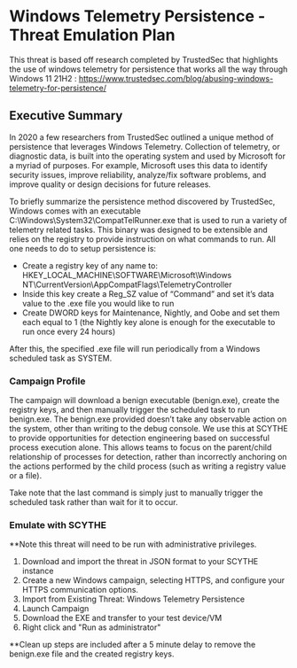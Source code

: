 # Windows Telemetry Persistence - Threat Emulation Plan 

This threat is based off research completed by TrustedSec that highlights the use of windows telemetry for persistence that works all the way through Windows 11 21H2 : https://www.trustedsec.com/blog/abusing-windows-telemetry-for-persistence/

## Executive Summary
In 2020 a few researchers from TrustedSec outlined a unique method of persistence that leverages Windows Telemetry. Collection of telemetry, or diagnostic data, is built into the operating system and used by Microsoft for a myriad of purposes. For example, Microsoft uses this data to identify security issues, improve reliability, analyze/fix software problems, and improve quality or design decisions for future releases. 

To briefly summarize the persistence method discovered by TrustedSec, Windows comes with an executable C:\Windows\System32\CompatTelRunner.exe that is used to run a variety of telemetry related tasks. This binary was designed to be extensible and relies on the registry to provide instruction on what commands to run. All one needs to do to setup persistence is:

* Create a registry key of any name to: HKEY_LOCAL_MACHINE\SOFTWARE\Microsoft\Windows NT\CurrentVersion\AppCompatFlags\TelemetryController
* Inside this key create a Reg_SZ value of “Command” and set it’s data value to the .exe file you would like to run
* Create DWORD keys for Maintenance, Nightly, and Oobe and set them each equal to 1 (the Nightly key alone is enough for the executable to run once every 24 hours)

After this, the specified .exe file will run periodically from a Windows scheduled task as SYSTEM.


### Campaign Profile
The campaign will download a benign executable (benign.exe), create the registry keys, and then manually trigger the scheduled task to run benign.exe. The benign.exe provided doesn’t take any observable action on the system, other than writing to the debug console. We use this at SCYTHE to provide opportunities for detection engineering based on successful process execution alone. This allows teams to focus on the parent/child relationship of processes for detection, rather than incorrectly anchoring on the actions performed by the child process (such as writing a registry value or a file).

Take note that the last command is simply just to manually trigger the scheduled task rather than wait for it to occur. 

### Emulate with SCYTHE
**Note this threat will need to be run with administrative privileges.

1. Download and import the threat in JSON format to your SCYTHE instance 
2. Create a new Windows campaign, selecting HTTPS, and configure your HTTPS communication options.
3. Import from Existing Threat: Windows Telemetry Persistence
4. Launch Campaign
5. Download the EXE and transfer to your test device/VM
6. Right click and "Run as administrator"

**Clean up steps are included after a 5 minute delay to remove the benign.exe file and the created registry keys.